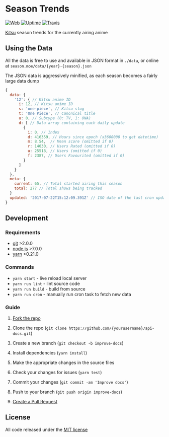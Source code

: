 # Season Trends

[![Web]][5]
[![Uptime]][5]
[![Travis]][3]

[Kitsu][0] season trends for the currently airing anime

## Using the Data

All the data is free to use and available in JSON format in `./data`, or online at `season.moe/data/{year}-{season}.json`

The JSON data is aggressively minified, as each season becomes a fairly large data dump

```js
{
  data: {
    '12': { // Kitsu anime ID
      i: 12, // Kitsu anime ID
      s: 'one-piece', // Kitsu slug
      t: 'One Piece', // Canonical title
      u: 0, // Subtype (0: TV, 1: ONA)
      d: [ // Data array containing each daily update
        {
          i: 0, // Index
          d: 416359, // Hours since epoch (x3600000 to get datetime)
          m: 8.54,  // Mean score (omitted if 0)
          r: 14030, // Users Rated (omitted if 0)
          u: 25518, // Users (omitted if 0)
          f: 2387, // Users Favourited (omitted if 0)
        }
      ]
    }
  },
  meta: {
    current: 65, // Total started airing this season
    total: 277 // Total shows being tracked
  }
  updated: '2017-07-22T15:12:09.391Z' // ISO date of the last cron update
}
```

## Development

### Requirements

- [git](https://git-scm.com) >2.0.0
- [node.js](https://nodejs.org) >7.0.0
- [yarn](https://yarnpkg.com) >0.21.0

### Commands

- `yarn start` - live reload local server
- `yarn run lint` - lint source code
- `yarn run build` - build from source
- `yarn run cron` - manually run cron task to fetch new data

### Guide

1. [Fork the repo][1]

2. Clone the repo (`git clone https://github.com/{yourusername}/api-docs.git`)

3. Create a new branch (`git checkout -b improve-docs`)

4. Install dependencies (`yarn install`)

5. Make the appropriate changes in the source files

6. Check your changes for issues (`yarn test`)

7. Commit your changes (`git commit -am 'Improve docs'`)

8. Push to your branch (`git push origin improve-docs`)

9. [Create a Pull Request][2]

## License

All code released under the [MIT license][4]

[0]:https://kitsu.io
[1]:https://help.github.com/articles/fork-a-repo/#fork-an-example-repository
[2]:https://help.github.com/articles/creating-a-pull-request/#creating-the-pull-request
[3]:https://travis-ci.org/wopian/kitsu-season-trends
[4]:https://github.com/wopian/kitsu-season-trends/blob/master/LICENSE.md
[5]:https://season.moe

[travis]:https://img.shields.io/travis/wopian/kitsu-season-trends/master.svg?style=flat-square&label=linux
[web]:https://img.shields.io/website-up-down-green-red/https/season.wopian.me.svg?style=flat-square&label=web
[uptime]:https://img.shields.io/uptimerobot/ratio/7/m779133972-4da0d8f104f1d6ffaf921257.svg?style=flat-square
[Base 65503]:https://yarn.fyi/base-65503
